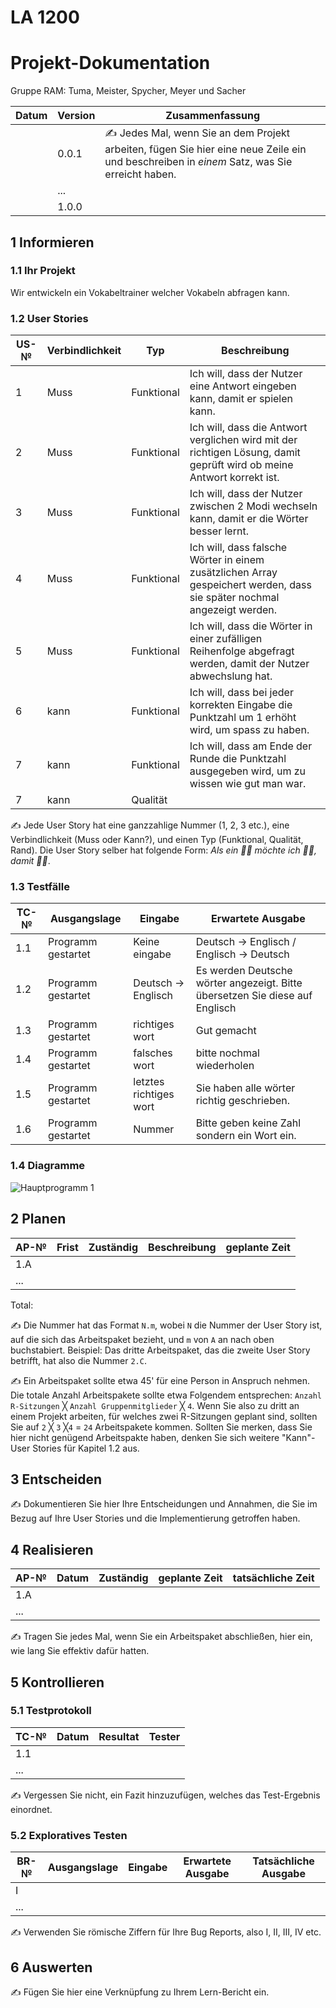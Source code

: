 # LA 1200
# Projekt-Dokumentation

Gruppe RAM: Tuma, Meister, Spycher, Meyer und Sacher

| Datum | Version | Zusammenfassung                                              |
| ----- | ------- | ------------------------------------------------------------ |
|       | 0.0.1   | ✍️ Jedes Mal, wenn Sie an dem Projekt arbeiten, fügen Sie hier eine neue Zeile ein und beschreiben in *einem* Satz, was Sie erreicht haben. |
|       | ...     |                                                              |
|       | 1.0.0   |                                                              |

## 1 Informieren

### 1.1 Ihr Projekt

Wir entwickeln ein Vokabeltrainer welcher Vokabeln abfragen kann.

### 1.2 User Stories

| US-№ | Verbindlichkeit | Typ  | Beschreibung                       |
| ---- | --------------- | ---- | ---------------------------------- |
| 1    |        Muss         |   Funktional   | Ich will, dass der Nutzer eine Antwort eingeben kann, damit er spielen kann. |
| 2    |        Muss         |   Funktional   | Ich will, dass die Antwort verglichen wird mit der richtigen Lösung, damit geprüft wird ob meine Antwort korrekt ist.    |
| 3    |        Muss         |   Funktional   | Ich will, dass der Nutzer zwischen 2 Modi wechseln kann, damit er die Wörter besser lernt.   |
| 4    |        Muss         |   Funktional   | Ich will, dass falsche Wörter in einem zusätzlichen Array gespeichert werden, dass sie später nochmal angezeigt werden.   |
| 5    |        Muss         |   Funktional   | Ich will, dass die Wörter in einer zufälligen Reihenfolge abgefragt werden, damit der Nutzer abwechslung hat.    |
| 6    |        kann         |   Funktional   | Ich will, dass bei jeder korrekten Eingabe die Punktzahl um 1 erhöht wird, um spass zu haben.    |
| 7    |        kann         |   Funktional   | Ich will, dass am Ende der Runde die Punktzahl ausgegeben wird, um zu wissen wie gut man war.   |
| 7    |        kann         |   Qualität     |    |



✍️ Jede User Story hat eine ganzzahlige Nummer (1, 2, 3 etc.), eine Verbindlichkeit (Muss oder Kann?), und einen Typ (Funktional, Qualität, Rand). Die User Story selber hat folgende Form: *Als ein 🤷‍♂️ möchte ich 🤷‍♂️, damit 🤷‍♂️*.

### 1.3 Testfälle

| TC-№ | Ausgangslage | Eingabe | Erwartete Ausgabe |
| ---- | ------------ | ------- | ----------------- |
| 1.1  |    Programm gestartet          |    Keine eingabe     |    Deutsch -> Englisch / Englisch -> Deutsch             |
| 1.2  |    Programm gestartet          |    Deutsch -> Englisch     |   Es werden Deutsche wörter angezeigt. Bitte übersetzen Sie diese auf Englisch |
| 1.3  |    Programm gestartet          |    richtiges wort     |        Gut gemacht           |
| 1.4  |    Programm gestartet          |    falsches wort     |         bitte nochmal wiederholen          |
| 1.5  |    Programm gestartet          |    letztes richtiges wort  |   Sie haben alle wörter richtig geschrieben.|
| 1.6  |    Programm gestartet          |    Nummer          |           Bitte geben keine Zahl sondern ein Wort ein.     |

### 1.4 Diagramme

![Hauptprogramm 1](https://user-images.githubusercontent.com/110891559/197721147-887673c6-b615-430d-af8a-a3d2f4c320bb.png)


## 2 Planen

| AP-№ | Frist | Zuständig | Beschreibung | geplante Zeit |
| ---- | ----- | --------- | ------------ | ------------- |
| 1.A  |       |           |              |               |
| ...  |       |           |              |               |

Total: 

✍️ Die Nummer hat das Format `N.m`, wobei `N` die Nummer der User Story ist, auf die sich das Arbeitspaket bezieht, und `m` von `A` an nach oben buchstabiert. Beispiel: Das dritte Arbeitspaket, das die zweite User Story betrifft, hat also die Nummer `2.C`.

✍️ Ein Arbeitspaket sollte etwa 45' für eine Person in Anspruch nehmen. Die totale Anzahl Arbeitspakete sollte etwa Folgendem entsprechen: `Anzahl R-Sitzungen` ╳ `Anzahl Gruppenmitglieder` ╳ `4`. Wenn Sie also zu dritt an einem Projekt arbeiten, für welches zwei R-Sitzungen geplant sind, sollten Sie auf `2` ╳ `3` ╳`4` = `24` Arbeitspakete kommen. Sollten Sie merken, dass Sie hier nicht genügend Arbeitspakte haben, denken Sie sich weitere "Kann"-User Stories für Kapitel 1.2 aus.

## 3 Entscheiden

✍️ Dokumentieren Sie hier Ihre Entscheidungen und Annahmen, die Sie im Bezug auf Ihre User Stories und die Implementierung getroffen haben.

## 4 Realisieren

| AP-№ | Datum | Zuständig | geplante Zeit | tatsächliche Zeit |
| ---- | ----- | --------- | ------------- | ----------------- |
| 1.A  |       |           |               |                   |
| ...  |       |           |               |                   |

✍️ Tragen Sie jedes Mal, wenn Sie ein Arbeitspaket abschließen, hier ein, wie lang Sie effektiv dafür hatten.

## 5 Kontrollieren

### 5.1 Testprotokoll

| TC-№ | Datum | Resultat | Tester |
| ---- | ----- | -------- | ------ |
| 1.1  |       |          |        |
| ...  |       |          |        |

✍️ Vergessen Sie nicht, ein Fazit hinzuzufügen, welches das Test-Ergebnis einordnet.

### 5.2 Exploratives Testen

| BR-№ | Ausgangslage | Eingabe | Erwartete Ausgabe | Tatsächliche Ausgabe |
| ---- | ------------ | ------- | ----------------- | -------------------- |
| I    |              |         |                   |                      |
| ...  |              |         |                   |                      |

✍️ Verwenden Sie römische Ziffern für Ihre Bug Reports, also I, II, III, IV etc.

## 6 Auswerten

✍️ Fügen Sie hier eine Verknüpfung zu Ihrem Lern-Bericht ein.
